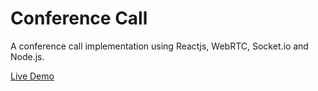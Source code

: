 # Conference Call
A conference call implementation using Reactjs, WebRTC, Socket.io and Node.js. 

[Live Demo](https://youtu.be/QVG6WTEQgh8)


 
